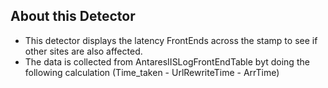 ## About this Detector

* This detector displays the latency FrontEnds across the stamp to see if other sites are also affected. 
* The data is collected from AntaresIISLogFrontEndTable byt doing the following calculation (Time_taken - UrlRewriteTime - ArrTime)
